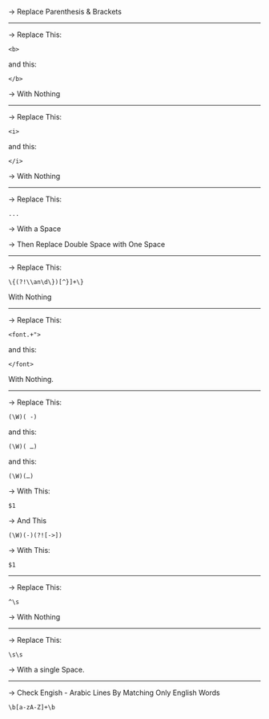 → Replace Parenthesis & Brackets 

---

→ Replace This:

```
<b>
```

and this:

```
</b>
```

→ With Nothing

---

→ Replace This:

```
<i>
```

and this:

```
</i>
```

→ With Nothing

---

→ Replace This:

```
...
```

→ With a Space

→ Then Replace Double Space with One Space

---

→ Replace This:

```
\{(?!\\an\d\})[^}]+\}
```

With Nothing

---

→ Replace This:

```
<font.+">
```

and this:

```
</font>
```

With Nothing.

---

→ Replace This:

```
(\W)( -)
```

and this:

```
(\W)( ـ)
```

and this:

```
(\W)(ـ)
```

→ With This:

```
$1
```

→ And This

```
(\W)(-)(?![->])
```

→ With This:

```
$1
```

---

→ Replace This:

```
^\s
```

→ With Nothing

---

→ Replace This:

```
\s\s
```

→ With  a single Space. 

---
→ Check Engish - Arabic Lines By Matching Only English Words

```
\b[a-zA-Z]+\b
```
